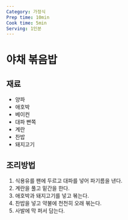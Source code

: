 ```yaml
---
Category: 가정식
Prep time: 10min
Cook time: 5min
Serving: 1인분
---
```


# 야채 볶음밥

## 재료
- 양파
- 애호박
- 베이컨
- 대파 빤쪽
- 계란
- 찬밥
- 돼지고기

## 조리방법
1. 식용유를 팬에 두르고 대파를 넣어 파기름을 낸다.
2. 계란을 풀고 밑간을 한다.
3. 애호박과 돼지고기를 넣고 볶는다.
4. 찬밥을 넣고 약불에 천천히 오래 볶는다.
5. 사발에 막 퍼서 담는다.